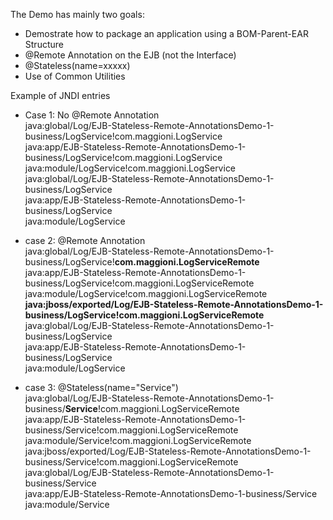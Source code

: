 The Demo has mainly two goals:

+ Demostrate how to package an application using a BOM-Parent-EAR Structure
+ @Remote Annotation on the EJB (not the Interface)
+ @Stateless(name=xxxxx)
+ Use of Common Utilities


Example of JNDI entries

* Case 1: No @Remote Annotation<br>
java:global/Log/EJB-Stateless-Remote-AnnotationsDemo-1-business/LogService!com.maggioni.LogService   
java:app/EJB-Stateless-Remote-AnnotationsDemo-1-business/LogService!com.maggioni.LogService   
java:module/LogService!com.maggioni.LogService   
java:global/Log/EJB-Stateless-Remote-AnnotationsDemo-1-business/LogService   
java:app/EJB-Stateless-Remote-AnnotationsDemo-1-business/LogService   
java:module/LogService   

* case 2: @Remote Annotation<br>
java:global/Log/EJB-Stateless-Remote-AnnotationsDemo-1-business/LogService!**com.maggioni.LogServiceRemote**   
java:app/EJB-Stateless-Remote-AnnotationsDemo-1-business/LogService!com.maggioni.LogServiceRemote   
java:module/LogService!com.maggioni.LogServiceRemote   
**java:jboss/exported/Log/EJB-Stateless-Remote-AnnotationsDemo-1-business/LogService!com.maggioni.LogServiceRemote**   
java:global/Log/EJB-Stateless-Remote-AnnotationsDemo-1-business/LogService   
java:app/EJB-Stateless-Remote-AnnotationsDemo-1-business/LogService   
java:module/LogService   

* case 3: @Stateless(name="Service")<br>
java:global/Log/EJB-Stateless-Remote-AnnotationsDemo-1-business/**Service**!com.maggioni.LogServiceRemote   
java:app/EJB-Stateless-Remote-AnnotationsDemo-1-business/Service!com.maggioni.LogServiceRemote   
java:module/Service!com.maggioni.LogServiceRemote   
java:jboss/exported/Log/EJB-Stateless-Remote-AnnotationsDemo-1-business/Service!com.maggioni.LogServiceRemote   
java:global/Log/EJB-Stateless-Remote-AnnotationsDemo-1-business/Service   
java:app/EJB-Stateless-Remote-AnnotationsDemo-1-business/Service  
java:module/Service   
